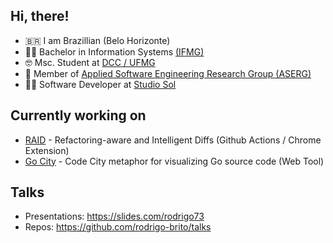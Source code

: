 ## Hi, there!

- :brazil: I am Brazillian (Belo Horizonte)
- :man_student: Bachelor in Information Systems [(IFMG)](https://www.ifmg.edu.br/)
- :nerd_face: Msc. Student at [DCC / UFMG](http://ppgcc.dcc.ufmg.br)
- :microscope: Member of [Applied Software Engineering Research Group (ASERG)](http://aserg.labsoft.dcc.ufmg.br)
- :man_technologist: Software Developer at [Studio Sol](https://www.studiosol.com.br)

## Currently working on

- [RAID](https://github.com/rodrigo-brito/refactoring-aware-diff) - Refactoring-aware and Intelligent Diffs (Github Actions / Chrome Extension)
- [Go City](https://go-city.github.io/) - Code City metaphor for visualizing Go source code (Web Tool)

## Talks

- Presentations: https://slides.com/rodrigo73
- Repos: https://github.com/rodrigo-brito/talks
